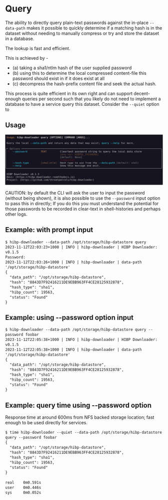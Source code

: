 # Query

The ability to directly query plain-text passwords against the in-place `--data-path` makes it possible
to quickly determine if a matching hash is in the dataset without needing to manually compress or try
and store the dataset in a database.

The lookup is fast and efficient.

This is achieved by -
 * (a) taking a sha1/ntlm hash of the user supplied password
 * (b) using this to determine the local compressed content-file this password should exist in if it does exist at all 
 * (c) decompress the hash-prefix content file and seek the actual hash.

This process is quite efficient in its own right and can support decent-enough queries per second such
that you likely do not need to implement a database to have a service query this dataset.  Consider the `--quiet`
option to 

## Usage
![screenshot-help.png](../assets/screenshot-query-help.png)

CAUTION: by default the CLI will ask the user to input the password (without being shown), it is also possible
to use the `--password` input option to pass this in directly;  If you do this you must understand the potential
for those passwords to be recorded in clear-text in shell-histories and perhaps other logs. 

## Example: with prompt input
```commandline
$ hibp-downloader --data-path /opt/storage/hibp-datastore query
2023-11-12T22:03:23+1000 | INFO | hibp-downloader | HIBP Downloader: v0.1.5
Password:
2023-11-12T22:03:26+1000 | INFO | hibp-downloader | data-path '/opt/storage/hibp-datastore'
{
  "data_path": "/opt/storage/hibp-datastore",
  "hash": "8843D7F92416211DE9EBB963FF4CE28125932878",
  "hash_type": "sha1",
  "hibp_count": 19563,
  "status": "Found"
}
```

## Example: using --password option input
```commandline
$ hibp-downloader --data-path /opt/storage/hibp-datastore query --password foobar
2023-11-12T22:05:38+1000 | INFO | hibp-downloader | HIBP Downloader: v0.1.5
2023-11-12T22:05:38+1000 | INFO | hibp-downloader | data-path '/opt/storage/hibp-datastore'
{
  "data_path": "/opt/storage/hibp-datastore",
  "hash": "8843D7F92416211DE9EBB963FF4CE28125932878",
  "hash_type": "sha1",
  "hibp_count": 19563,
  "status": "Found"
}
```

## Example: query time using --password option
Response time at around 600ms from NFS backed storage location; fast enough to be used directly for services. 
```commandline
$ time hibp-downloader --quiet --data-path /opt/storage/hibp-datastore query --password foobar
{
  "data_path": "/opt/storage/hibp-datastore",
  "hash": "8843D7F92416211DE9EBB963FF4CE28125932878",
  "hash_type": "sha1",
  "hibp_count": 19563,
  "status": "Found"
}

real    0m0.591s
user    0m0.446s
sys     0m0.052s
```
